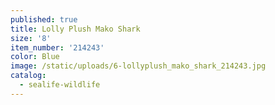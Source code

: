 ```yaml
---
published: true
title: Lolly Plush Mako Shark
size: '8'
item_number: '214243'
color: Blue
image: /static/uploads/6-lollyplush_mako_shark_214243.jpg
catalog:
  - sealife-wildlife
---
```


